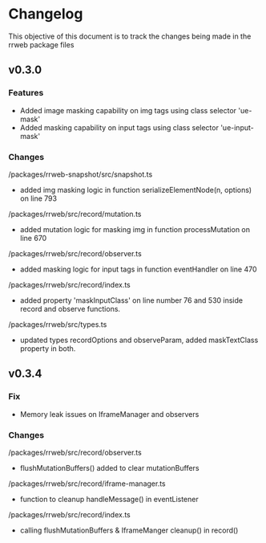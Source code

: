 # Changelog

This objective of this document is to track the changes being made in the rrweb package files

## v0.3.0

### Features

- Added image masking capability on img tags using class selector 'ue-mask'
- Added masking capability on input tags using class selector 'ue-input-mask'

### Changes

/packages/rrweb-snapshot/src/snapshot.ts

- added img masking logic in function serializeElementNode(n, options) on line 793

/packages/rrweb/src/record/mutation.ts

- added mutation logic for masking img in function processMutation on line 670

/packages/rrweb/src/record/observer.ts

- added masking logic for input tags in function eventHandler on line 470

/packages/rrweb/src/record/index.ts

- added property 'maskInputClass' on line number 76 and 530 inside record and observe functions.

/packages/rrweb/src/types.ts

- updated types recordOptions and observeParam, added maskTextClass property in both.

## v0.3.4

### Fix

- Memory leak issues on IframeManager and observers

### Changes

/packages/rrweb/src/record/observer.ts

- flushMutationBuffers() added to clear mutationBuffers

/packages/rrweb/src/record/iframe-manager.ts

- function to cleanup handleMessage() in eventListener

/packages/rrweb/src/record/index.ts

- calling flushMutationBuffers & IframeManger cleanup() in record()
